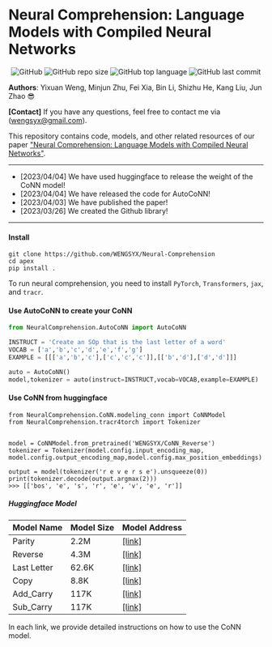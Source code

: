 # Neural Comprehension: Language Models with Compiled Neural Networks

<p align="center">
    <img alt="GitHub" src="https://img.shields.io/github/license/WENGSYX/Neural-Comprehension.svg?color=blue&style=flat-square">
    <img alt="GitHub repo size" src="https://img.shields.io/github/repo-size/WENGSYX/Neural-Comprehension">
    <img alt="GitHub top language" src="https://img.shields.io/github/languages/top/WENGSYX/Neural-Comprehension">
    <img alt="GitHub last commit" src="https://img.shields.io/github/last-commit/WENGSYX/Neural-Comprehension">
</p>


**Authors**: Yixuan Weng, Minjun Zhu, Fei Xia, Bin Li, Shizhu He, Kang Liu, Jun Zhao 😎

**[Contact]** If you have any questions, feel free to contact me via (wengsyx@gmail.com).

This repository contains code, models, and other related resources of our paper ["Neural Comprehension: Language Models with Compiled Neural Networks"](https://github.com/WENGSYX/Neural-Comprehension).


****

* [2023/04/04] We have used huggingface to release the weight of the CoNN model!
* [2023/04/04] We have released the code for AutoCoNN!
* [2023/04/03] We have published the paper!
* [2023/03/26] We created the Github library!

****



#### Install 

```
git clone https://github.com/WENGSYX/Neural-Comprehension
cd apex
pip install .
```

To run neural comprehension, you need to install `PyTorch`, `Transformers`, `jax`, and `tracr`.



#### Use AutoCoNN to create your CoNN

```python
from NeuralComprehension.AutoCoNN import AutoCoNN

INSTRUCT = 'Create an SOp that is the last letter of a word'
VOCAB = ['a','b','c','d','e','f','g']
EXAMPLE = [[['a','b','c'],['c','c','c']],[['b','d'],['d','d']]]

auto = AutoCoNN()
model,tokenizer = auto(instruct=INSTRUCT,vocab=VOCAB,example=EXAMPLE)
```







#### Use CoNN from huggingface

```
from NeuralComprehension.CoNN.modeling_conn import CoNNModel
from NeuralComprehension.tracr4torch import Tokenizer


model = CoNNModel.from_pretrained('WENGSYX/CoNN_Reverse')
tokenizer = Tokenizer(model.config.input_encoding_map, model.config.output_encoding_map,model.config.max_position_embeddings)

output = model(tokenizer('r e v e r s e').unsqueeze(0))
print(tokenizer.decode(output.argmax(2)))
>>> [['bos', 'e', 's', 'r', 'e', 'v', 'e', 'r']]
```



##### Huggingface Model

| Model Name  | Model Size | Model Address                                             |
| ----------- | ---------- | --------------------------------------------------------- |
| Parity      | 2.2M       | [[link]](https://huggingface.co/WENGSYX/CoNN_Parity)      |
| Reverse     | 4.3M       | [[link]](https://huggingface.co/WENGSYX/CoNN_Reverse)     |
| Last Letter | 62.6K      | [[link]](https://huggingface.co/WENGSYX/CoNN_Last_Letter) |
| Copy        | 8.8K       | [[link]](https://huggingface.co/WENGSYX/CoNN_Copy)        |
| Add_Carry   | 117K       | [[link]](https://huggingface.co/WENGSYX/CoNN_Add_Carry)   |
| Sub_Carry   | 117K       | [[link]](https://huggingface.co/WENGSYX/CoNN_Sub_Carry)   |

In each link, we provide detailed instructions on how to use the CoNN model.
